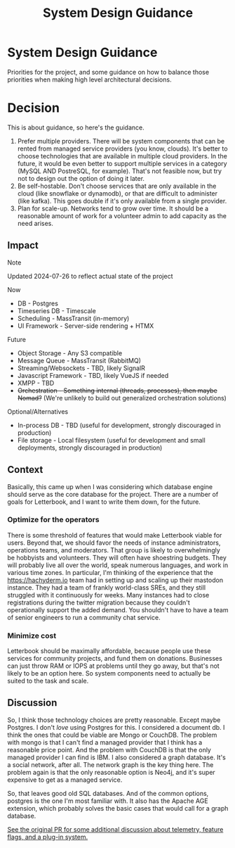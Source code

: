 ﻿---
title: System Design Guidance
code: adr-1
order: 1
discussionUrl: https://github.com/Letterbook/Letterbook/pull/1
statusHistory:
  - status: decided
    date: 2023-06-20
  - status: revised
    date: 2024-07-26
---

# System Design Guidance

Priorities for the project, and some guidance on how to balance those priorities when making high level architectural decisions.

# Decision

This is about guidance, so here's the guidance.

1. Prefer multiple providers. There will be system components that can be rented from managed service providers (you know, clouds). It's better to choose technologies that are available in multiple cloud providers. In the future, it would be even better to support multiple services in a category (MySQL AND PostreSQL, for example). That's not feasible now, but try not to design out the option of doing it later. 
2. Be self-hostable. Don't choose services that are only available in the cloud (like snowflake or dynamodb), or that are difficult to administer (like kafka). This goes double if it's only available from a single provider.
3. Plan for scale-up. Networks tend to grow over time. It should be a reasonable amount of work for a volunteer admin to add capacity as the need arises.


## Impact

> [!NOTE]
> Updated 2024-07-26 to reflect actual state of the project

Now
* DB - Postgres
* Timeseries DB - Timescale
* Scheduling - MassTransit (in-memory)
* UI Framework - Server-side rendering + HTMX

Future
* Object Storage - Any S3 compatible
* Message Queue - MassTransit (RabbitMQ)
* Streaming/Websockets - TBD, likely SignalR
* Javascript Framework - TBD, likely VueJS if needed
* XMPP - TBD
* ~~Orchestration - Something internal (threads, processes), then maybe Nomad?~~ (We're unlikely to build out generalized orchestration solutions)

Optional/Alternatives
* In-process DB - TBD (useful for development, strongly discouraged in production)
* File storage - Local filesystem (useful for development and small deployments, strongly discouraged in production)

## Context

Basically, this came up when I was considering which database engine should serve as the core database for the project. There are a number of goals for Letterbook, and I want to write them down, for the future.

### Optimize for the operators

There is some threshold of features that would make Letterbook viable for users. Beyond that, we should favor the needs of instance administrators, operations teams, and moderators. That group is likely to overwhelmingly be hobbyists and volunteers. They will often have shoestring budgets. They will probably live all over the world, speak numerous languages, and work in various time zones. In particular, I'm thinking of the experience that the https://hachyderm.io team had in setting up and scaling up their mastodon instance. They had a team of frankly world-class SREs, and they still struggled with it continuously for weeks. Many instances had to close registrations during the twitter migration because they couldn't operationally support the added demand. You shouldn't have to have a team of senior engineers to run a community chat service.

### Minimize cost

Letterbook should be maximally affordable, because people use these services for community projects, and fund them on donations. Businesses can just throw RAM or IOPS at problems until they go away, but that's not likely to be an option here. So system components need to actually be suited to the task and scale.


## Discussion

So, I think those technology choices are pretty reasonable. Except maybe Postgres. I don't *love* using Postgres for this. I considered a document db. I think the ones that could be viable are Mongo or CouchDB. The problem with mongo is that I can't find a managed provider that I think has a reasonable price point. And the problem with CouchDB is that the only managed provider I can find is IBM. I also considered a graph database. It's a social network, after all. The network graph is the key thing here. The problem again is that the only reasonable option is Neo4j, and it's super expensive to get as a managed service.

So, that leaves good old SQL databases. And of the common options, postgres is the one I'm most familiar with. It also has the Apache AGE extension, which probably solves the basic cases that would call for a graph database.

[See the original PR for some additional discussion about telemetry, feature flags, and a plug-in system.](https://github.com/Letterbook/Letterbook/pull/1)

